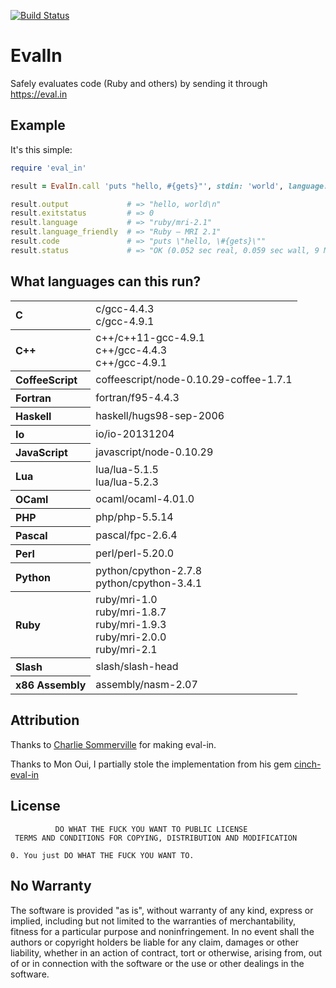 [![Build Status](https://secure.travis-ci.org/JoshCheek/eval_in.png?branch=master)](http://travis-ci.org/JoshCheek/eval_in)

EvalIn
======

Safely evaluates code (Ruby and others) by sending it through https://eval.in

Example
-------

It's this simple:

```ruby
require 'eval_in'

result = EvalIn.call 'puts "hello, #{gets}"', stdin: 'world', language: "ruby/mri-2.1"

result.output             # => "hello, world\n"
result.exitstatus         # => 0
result.language           # => "ruby/mri-2.1"
result.language_friendly  # => "Ruby — MRI 2.1"
result.code               # => "puts \"hello, \#{gets}\""
result.status             # => "OK (0.052 sec real, 0.059 sec wall, 9 MB, 21 syscalls)"
```


What languages can this run?
----------------------------

<table>
  <tr>
    <th align="left">C</th>
    </td>
    <td>
      c/gcc-4.4.3<br />
      c/gcc-4.9.1<br />
    </td>
  </tr>
  <tr>
    <th align="left">C++</th>
    </td>
    <td>
      c++/c++11-gcc-4.9.1<br />
      c++/gcc-4.4.3<br />
      c++/gcc-4.9.1<br />
    </td>
  </tr>
  <tr>
    <th align="left">CoffeeScript</th>
    </td>
    <td>
      coffeescript/node-0.10.29-coffee-1.7.1<br />
    </td>
  </tr>
  <tr>
    <th align="left">Fortran</th>
    </td>
    <td>
      fortran/f95-4.4.3<br />
    </td>
  </tr>
  <tr>
    <th align="left">Haskell</th>
    </td>
    <td>
      haskell/hugs98-sep-2006<br />
    </td>
  </tr>
  <tr>
    <th align="left">Io</th>
    </td>
    <td>
      io/io-20131204<br />
    </td>
  </tr>
  <tr>
    <th align="left">JavaScript</th>
    </td>
    <td>
      javascript/node-0.10.29<br />
    </td>
  </tr>
  <tr>
    <th align="left">Lua</th>
    </td>
    <td>
      lua/lua-5.1.5<br />
      lua/lua-5.2.3<br />
    </td>
  </tr>
  <tr>
    <th align="left">OCaml</th>
    </td>
    <td>
      ocaml/ocaml-4.01.0<br />
    </td>
  </tr>
  <tr>
    <th align="left">PHP</th>
    </td>
    <td>
      php/php-5.5.14<br />
    </td>
  </tr>
  <tr>
    <th align="left">Pascal</th>
    </td>
    <td>
      pascal/fpc-2.6.4<br />
    </td>
  </tr>
  <tr>
    <th align="left">Perl</th>
    </td>
    <td>
      perl/perl-5.20.0<br />
    </td>
  </tr>
  <tr>
    <th align="left">Python</th>
    </td>
    <td>
      python/cpython-2.7.8<br />
      python/cpython-3.4.1<br />
    </td>
  </tr>
  <tr>
    <th align="left">Ruby</th>
    </td>
    <td>
      ruby/mri-1.0<br />
      ruby/mri-1.8.7<br />
      ruby/mri-1.9.3<br />
      ruby/mri-2.0.0<br />
      ruby/mri-2.1<br />
    </td>
  </tr>
  <tr>
    <th align="left">Slash</th>
    </td>
    <td>
      slash/slash-head<br />
    </td>
  </tr>
  <tr>
    <th align="left">x86 Assembly</th>
    </td>
    <td>
      assembly/nasm-2.07<br />
    </td>
  </tr>
</table>

Attribution
-----------

Thanks to [Charlie Sommerville](https://twitter.com/charliesome) for making eval-in.

Thanks to Mon Oui, I partially stole the implementation from his gem [cinch-eval-in](http://rubygems.org/gems/cinch-eval-in)


License
-------

              DO WHAT THE FUCK YOU WANT TO PUBLIC LICENSE
     TERMS AND CONDITIONS FOR COPYING, DISTRIBUTION AND MODIFICATION

    0. You just DO WHAT THE FUCK YOU WANT TO.

No Warranty
-----------

The software is provided "as is", without warranty of any kind, express or implied, including but not limited to the warranties of merchantability, fitness for a particular purpose and noninfringement. In no event shall the authors or copyright holders be liable for any claim, damages or other liability, whether in an action of contract, tort or otherwise, arising from, out of or in connection with the software or the use or other dealings in the software.

